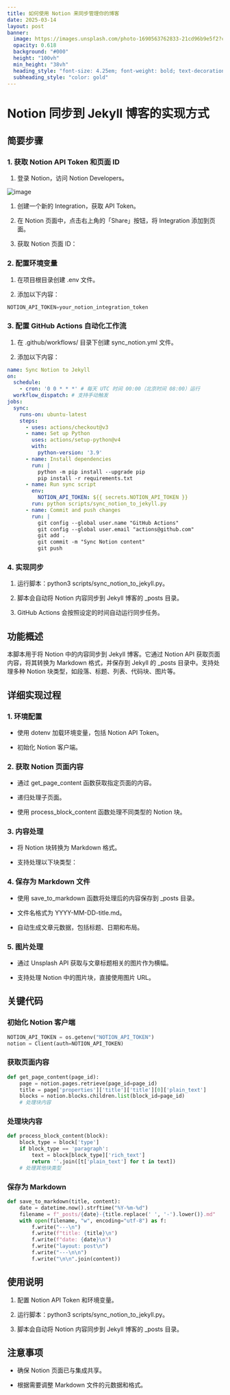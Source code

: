 ```yaml
---
title: 如何使用 Notion 来同步管理你的博客
date: 2025-03-14
layout: post
banner:
  image: https://images.unsplash.com/photo-1690563762833-21cd96b9e5f2?crop=entropy&cs=tinysrgb&fit=max&fm=jpg&ixid=M3w2OTIwMzJ8MHwxfHJhbmRvbXx8fHx8fHx8fDE3NDE5ODM2MzJ8&ixlib=rb-4.0.3&q=80&w=1080
  opacity: 0.618
  background: "#000"
  height: "100vh"
  min_height: "38vh"
  heading_style: "font-size: 4.25em; font-weight: bold; text-decoration: underline"
  subheading_style: "color: gold"
---
```


# Notion 同步到 Jekyll 博客的实现方式

## 简要步骤

### 1. 获取 Notion API Token 和页面 ID

1. 登录 Notion，访问 Notion Developers。

![image](https://prod-files-secure.s3.us-west-2.amazonaws.com/a7a0cc5a-89b9-4cda-8686-1fba0ca52f40/d19c1afe-dea5-4312-9333-786b0ba83054/image.png?X-Amz-Algorithm=AWS4-HMAC-SHA256&X-Amz-Content-Sha256=UNSIGNED-PAYLOAD&X-Amz-Credential=ASIAZI2LB4666WH6TALZ%2F20250314%2Fus-west-2%2Fs3%2Faws4_request&X-Amz-Date=20250314T202032Z&X-Amz-Expires=3600&X-Amz-Security-Token=IQoJb3JpZ2luX2VjEKz%2F%2F%2F%2F%2F%2F%2F%2F%2F%2FwEaCXVzLXdlc3QtMiJIMEYCIQCyC5vyRiHziAmGIyF0nXDTR8MPznQMNkDj72edEHgfJwIhAI7Y9SnUh7BWN7JIMuauZnrxQFoSpzBX7f4hk0n%2FamhEKogECPX%2F%2F%2F%2F%2F%2F%2F%2F%2F%2FwEQABoMNjM3NDIzMTgzODA1Igw3COgesaUy3tlJ%2FQUq3AM4wYgux2StE2Ys00SlJS7QVoGaroko1T3C47ucjkMpyiR%2B2q4sxlejIUUqCNOV1m5UH5N4EI9X%2FzSs54msYlJ2hrMphooeAFgy3DKQsT126dmb80qOYqzdHtP6hsZ9%2FMMP5QJoch4Pue844dFvs6ptrEzS6YKMunr1tquNGJt8RzOf171XJr5SEYDnDwna0KsnrS6zVx1Ju6fZPaCOnKBmv0%2FG7l%2Fp7Fh0jfhbMwsx3zKkhzS9m3mL%2FAL6yRuWOuJHsOxqBLffVFPpK%2BefE9789HS3vgnBXwAstNcKJMz9%2BA2UBXGQoHvbCjkC31tZ5DRGDulDeVzWlCBUcIJ2OprP4H4%2BiEbxbA6Y3fOmfTwkSVi0nZf6ttEmYqsmkFetUHlfUER1NOVrHDu7kXj4ji%2BTxf8l7kycbCPVpLaHWUkKz8Tl044U8ZcaxhZG5inlrkbh7QAYMu6ziu%2BopzKHL2f9hXjMIg3eQd1bTm9aHpvrCI6LL09zQtcMaMKkbUjVfzgDGu7AbS0tpOWV5B6brl17fNyExuGkYlfrPtNSi%2Bg0h0svNN%2BjKdEwuekLLSKQ0UazFQptS2hgazLV4iX6oDPeTMWEun2NNsPYV3Uln0d7fQmwLHFMI8sckoPHszCKk9K%2BBjqkAQV5OeL0FsZ3gP%2B1cv0VksbiwSWZc4gUhCkcwaE2c2AY1krFEPg1KGJFh1q4Og2jGKTwKCy19eJQBjEqJVAB9evYFLHcEB%2B3kuPSa0XXVXxkvowwAK%2BvVzBjGi6w1nkI6WqkSXNRxARgdhWReseOrajrKiGJsb8SxlZX9xX9L%2B4lVWizO%2BbNFWvjfJVfuchOSPzD50rM3%2BvHVzZKM87g16RC7vNR&X-Amz-Signature=c1d310d0070da13920e3c76b9dd86124f9308e252e9efc00997086a7079a4993&X-Amz-SignedHeaders=host&x-id=GetObject)

1. 创建一个新的 Integration，获取 API Token。

1. 在 Notion 页面中，点击右上角的「Share」按钮，将 Integration 添加到页面。

1. 获取 Notion 页面 ID：


### 2. 配置环境变量

1. 在项目根目录创建 .env 文件。

1. 添加以下内容：

```javascript
NOTION_API_TOKEN=your_notion_integration_token
```

### 3. 配置 GitHub Actions 自动化工作流

1. 在 .github/workflows/ 目录下创建 sync_notion.yml 文件。

1. 添加以下内容：

```yaml
name: Sync Notion to Jekyll
on:
  schedule:
    - cron: '0 0 * * *' # 每天 UTC 时间 00:00（北京时间 08:00）运行
  workflow_dispatch: # 支持手动触发
jobs:
  sync:
    runs-on: ubuntu-latest
    steps:
      - uses: actions/checkout@v3
      - name: Set up Python
        uses: actions/setup-python@v4
        with:
          python-version: '3.9'
      - name: Install dependencies
        run: |
          python -m pip install --upgrade pip
          pip install -r requirements.txt
      - name: Run sync script
        env:
          NOTION_API_TOKEN: ${{ secrets.NOTION_API_TOKEN }}
        run: python scripts/sync_notion_to_jekyll.py
      - name: Commit and push changes
        run: |
          git config --global user.name "GitHub Actions"
          git config --global user.email "actions@github.com"
          git add .
          git commit -m "Sync Notion content"
          git push
```

### 4. 实现同步

1. 运行脚本：python3 scripts/sync_notion_to_jekyll.py。

1. 脚本会自动将 Notion 内容同步到 Jekyll 博客的 _posts 目录。

1. GitHub Actions 会按照设定的时间自动运行同步任务。

## 功能概述

本脚本用于将 Notion 中的内容同步到 Jekyll 博客。它通过 Notion API 获取页面内容，将其转换为 Markdown 格式，并保存到 Jekyll 的 _posts 目录中。支持处理多种 Notion 块类型，如段落、标题、列表、代码块、图片等。

## 详细实现过程

### 1. 环境配置

- 使用 dotenv 加载环境变量，包括 Notion API Token。

- 初始化 Notion 客户端。

### 2. 获取 Notion 页面内容

- 通过 get_page_content 函数获取指定页面的内容。

- 递归处理子页面。

- 使用 process_block_content 函数处理不同类型的 Notion 块。

### 3. 内容处理

- 将 Notion 块转换为 Markdown 格式。

- 支持处理以下块类型：


### 4. 保存为 Markdown 文件

- 使用 save_to_markdown 函数将处理后的内容保存到 _posts 目录。

- 文件名格式为 YYYY-MM-DD-title.md。

- 自动生成文章元数据，包括标题、日期和布局。

### 5. 图片处理

- 通过 Unsplash API 获取与文章标题相关的图片作为横幅。

- 支持处理 Notion 中的图片块，直接使用图片 URL。

## 关键代码

### 初始化 Notion 客户端

```python
NOTION_API_TOKEN = os.getenv("NOTION_API_TOKEN")
notion = Client(auth=NOTION_API_TOKEN)
```

### 获取页面内容

```python
def get_page_content(page_id):
    page = notion.pages.retrieve(page_id=page_id)
    title = page['properties']['title']['title'][0]['plain_text']
    blocks = notion.blocks.children.list(block_id=page_id)
    # 处理块内容
```

### 处理块内容

```python
def process_block_content(block):
    block_type = block['type']
    if block_type == 'paragraph':
        text = block[block_type]['rich_text']
        return ''.join([t['plain_text'] for t in text])
    # 处理其他块类型
```

### 保存为 Markdown

```python
def save_to_markdown(title, content):
    date = datetime.now().strftime("%Y-%m-%d")
    filename = f"_posts/{date}-{title.replace(' ', '-').lower()}.md"
    with open(filename, "w", encoding="utf-8") as f:
        f.write("---\n")
        f.write(f"title: {title}\n")
        f.write(f"date: {date}\n")
        f.write("layout: post\n")
        f.write("---\n\n")
        f.write("\n\n".join(content))
```

## 使用说明

1. 配置 Notion API Token 和环境变量。

1. 运行脚本：python3 scripts/sync_notion_to_jekyll.py。

1. 脚本会自动将 Notion 内容同步到 Jekyll 博客的 _posts 目录。

## 注意事项

- 确保 Notion 页面已与集成共享。

- 根据需要调整 Markdown 文件的元数据和格式。